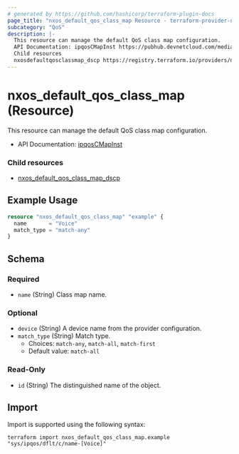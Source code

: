 ```yaml
---
# generated by https://github.com/hashicorp/terraform-plugin-docs
page_title: "nxos_default_qos_class_map Resource - terraform-provider-nxos"
subcategory: "QoS"
description: |-
  This resource can manage the default QoS class map configuration.
  API Documentation: ipqosCMapInst https://pubhub.devnetcloud.com/media/dme-docs-10-2-2/docs/Qos/ipqos:CMapInst/
  Child resources
  nxosdefaultqosclassmap_dscp https://registry.terraform.io/providers/netascode/nxos/latest/docs/resources/default_qos_class_map_dscp
---
```


# nxos_default_qos_class_map (Resource)

This resource can manage the default QoS class map configuration.

- API Documentation: [ipqosCMapInst](https://pubhub.devnetcloud.com/media/dme-docs-10-2-2/docs/Qos/ipqos:CMapInst/)

### Child resources

- [nxos_default_qos_class_map_dscp](https://registry.terraform.io/providers/netascode/nxos/latest/docs/resources/default_qos_class_map_dscp)

## Example Usage

```terraform
resource "nxos_default_qos_class_map" "example" {
  name       = "Voice"
  match_type = "match-any"
}
```

<!-- schema generated by tfplugindocs -->
## Schema

### Required

- `name` (String) Class map name.

### Optional

- `device` (String) A device name from the provider configuration.
- `match_type` (String) Match type.
  - Choices: `match-any`, `match-all`, `match-first`
  - Default value: `match-all`

### Read-Only

- `id` (String) The distinguished name of the object.

## Import

Import is supported using the following syntax:

```shell
terraform import nxos_default_qos_class_map.example "sys/ipqos/dflt/c/name-[Voice]"
```
